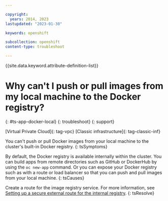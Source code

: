 ```yaml
---

copyright:
  years: 2014, 2023
lastupdated: "2023-01-30"

keywords: openshift

subcollection: openshift
content-type: troubleshoot

---
```


{{site.data.keyword.attribute-definition-list}}




# Why can't I push or pull images from my local machine to the Docker registry?
{: #ts-app-docker-local}
{: troubleshoot}
{: support}

[Virtual Private Cloud]{: tag-vpc} [Classic infrastructure]{: tag-classic-inf}


You can't push or pull Docker images from your local machine to the cluster's built-in Docker registry.
{: tsSymptoms}


By default, the Docker registry is available internally within the cluster. You can build apps from remote directories such as GitHub or DockerHub by using the `oc new-app` command. Or you can expose your Docker registry such as with a route or load balancer so that you can push and pull images from your local machine.
{: tsCauses}


Create a route for the image registry service. For more information, see [Setting up a secure external route for the internal registry](/docs/openshift?topic=openshift-registry#route_internal_registry).
{: tsResolve}






